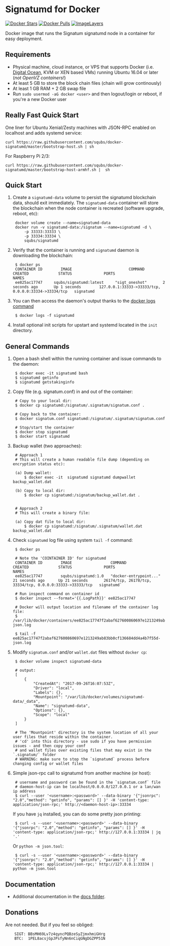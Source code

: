 ﻿Signatumd for Docker
===================

[![Docker Stars](https://img.shields.io/docker/stars/squbs/signatumd.svg)](https://hub.docker.com/r/squbs/signatumd/)
[![Docker Pulls](https://img.shields.io/docker/pulls/squbs/signatumd.svg)](https://hub.docker.com/r/squbs/signatumd/)
[![ImageLayers](https://images.microbadger.com/badges/image/squbs/signatumd.svg)](https://microbadger.com/#/images/squbs/signatumd)

Docker image that runs the Signatum signatumd node in a container for easy deployment.


Requirements
------------

* Physical machine, cloud instance, or VPS that supports Docker (i.e. [Digital Ocean](https://goo.gl/eWziH7), KVM or XEN based VMs) running Ubuntu 16.04 or later (*not OpenVZ containers!*)
* At least 5 GB to store the block chain files (chain will grow continously)
* At least 1 GB RAM + 2 GB swap file
* Run `sudo usermod -aG docker <user>` and then logout/login or reboot, if you're a new Docker user


Really Fast Quick Start
-----------------------

One liner for Ubuntu Xenial/Zesty machines with JSON-RPC enabled on localhost and adds systemd service:

    curl https://raw.githubusercontent.com/squbs/docker-signatumd/master/bootstrap-host.sh | sh

For Raspberry Pi 2/3:

    curl https://raw.githubusercontent.com/squbs/docker-signatumd/master/bootstrap-host-armhf.sh |  sh


Quick Start
-----------

1. Create a `signatumd-data` volume to persist the signatumd blockchain data, should exit immediately.  The `signatumd-data` container will store the blockchain when the node container is recreated (software upgrade, reboot, etc):

        docker volume create --name=signatumd-data
        docker run -v signatumd-data:/signatum --name=signatumd -d \
            -p 33333:33333 \
            -p 33334:33334 \
            squbs/signatumd

2. Verify that the container is running and `signatumd` daemon is downloading the blockchain:

        $ docker ps
        CONTAINER ID        IMAGE                         COMMAND             CREATED             STATUS              PORTS                                              NAMES
        ee825ac17747     squbs/signatumd:latest     "sigt_oneshot"       2 seconds ago       Up 1 seconds        127.0.0.1:33333->33333/tcp, 0.0.0.0:33334->33334/tcp   signatumd

3. You can then access the daemon's output thanks to the [docker logs command]( https://docs.docker.com/reference/commandline/cli/#logs)

        $ docker logs -f signatumd

4. Install optional init scripts for upstart and systemd located in the `init` directory.


General Commands
----------------

1. Open a bash shell within the running container and issue commands to the daemon:

        $ docker exec -it signatumd bash
        $ signatumd getinfo
        $ signatumd getstakinginfo

2. Copy file (e.g. signatum.conf) in and out of the container: 
        
        # Copy to your local dir:
        $ docker cp signatumd:/signatum/.signatum/signatum.conf .
        
        # Copy back to the container: 
        $ docker signatum.conf signatumd:/signatum/.signatum/signatum.conf 

        # Stop/start the container
        $ docker stop signatumd
        $ docker start signatumd

3. Backup wallet (two approaches): 

        # Approach 1 
        # This will create a human readable file dump (depending on encryption status etc):

        (a) Dump wallet:
            $ docker exec -it  signatumd signatumd dumpwallet backup_wallet.dat
        
        (b) Copy to local dir: 
            $ docker cp signatumd:/signatum/backup_wallet.dat .


        # Approach 2
        # This will create a binary file:

        (a) Copy dat file to local dir: 
            $ docker cp signatumd:/signatum/.signatum/wallet.dat backup_wallet.dat

4. Check `signatumd` log file using system `tail -f` command:

        $ docker ps

        # Note the 'COINTAINER ID' for signatumd
        CONTAINER ID        IMAGE                 COMMAND                  CREATED             STATUS              PORTS                                                       NAMES
        ee825ac17747        squbs/signatumd:1.0   "docker-entrypoint..."   21 seconds ago      Up 21 seconds       26174/tcp, 26178/tcp, 33334/tcp, 0.0.0.0:33333->33333/tcp   signatumd`

        # Run inspect command on container id
        $ docker inspect --format='{{.LogPath}}' ee825ac17747

        # Docker will output location and filename of the container log file:  
        $ /var/lib/docker/containers/ee825ac17747f2abaf627600860697e1213249ab83bb0cf136684dd4a4b7f55d/ee825ac17747f2abaf627600860697e1213249ab83bb0cf136684dd4a4b7f55d-json.log
        
        $ tail -f ee825ac17747f2abaf627600860697e1213249ab83bb0cf136684dd4a4b7f55d-json.log

5. Modify `signatum.conf` and/or `wallet.dat` files without `docker cp`:

        $ docker volume inspect signatumd-data
       
        # output: 
        [
            {
                "CreatedAt": "2017-09-26T16:07:53Z",
                "Driver": "local",
                "Labels": {},
                "Mountpoint": "/var/lib/docker/volumes/signatumd-data/_data",
                "Name": "signatumd-data",
                "Options": {},
                "Scope": "local"
            }
        ]

        # The 'Mountpoint' directory is the system location of all your user files that reside within the container.
        # 'cd' into this directory - use sudo if you have permission issues - and then copy your conf 
        # and wallet files over existing files that may exist in the `.signatum/` folder
        # WARNING: make sure to stop the `signatumd` process before changing config or wallet files

6. Simple json-rpc call to signatumd from another machine (or host):

        # username and password can be found in the `signatum.conf` file
        # daemon-host-ip can be localhost/0.0.0.0/127.0.0.1 or a lan/wan ip address
        $ curl --user '<username>:<password>' --data-binary '{"jsonrpc": "2.0","method": "getinfo", "params": [] }' -H 'content-type: application/json-rpc;' http://<daemon-host-ip>:33334

   If you have `jq` installed, you can do some pretty json printing:
        
        $ curl -s --user '<username>:<password>' --data-binary '{"jsonrpc": "2.0","method": "getinfo", "params": [] }' -H 'content-type: application/json-rpc;' http://127.0.0.1:33334 | jq '.'

   Or `python -m json.tool`:

        $ curl -s --user '<username>:<password>' --data-binary '{"jsonrpc": "2.0","method": "getinfo", "params": [] }' -H 'content-type: application/json-rpc;' http://127.0.0.1:33334 | python -m json.tool


Documentation
-------------

* Additional documentation in the [docs folder](docs).


Donations
---------

Are not needed.  But if you feel so obliged:

        SIGT: BBsMH69Lv7z4qyncPQBzeSyZjmxhmiGHrg
        BTC:  1PEL8acsjGpJPsfyNn6nCiqGNgDGZPP51N
